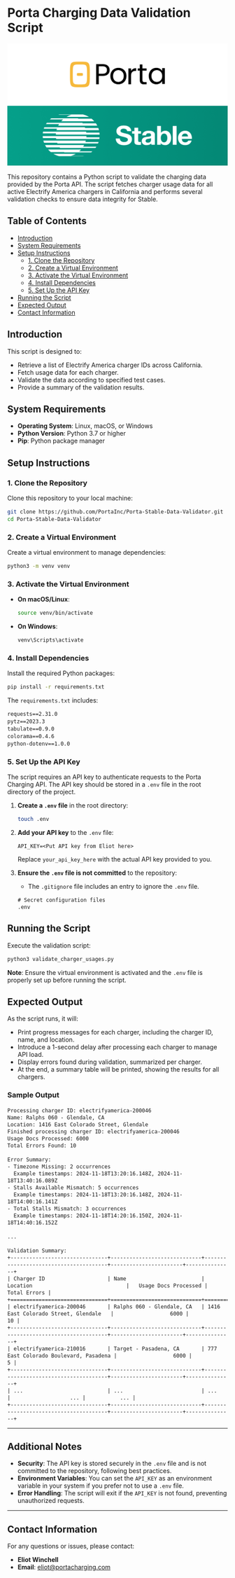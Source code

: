 # Porta Charging Data Validation Script

![Porta // Stable Logos](banner.png)

This repository contains a Python script to validate the charging data provided by the Porta API. The script fetches charger usage data for all active Electrify America chargers in California and performs several validation checks to ensure data integrity for Stable. 

## Table of Contents

- [Introduction](#introduction)
- [System Requirements](#system-requirements)
- [Setup Instructions](#setup-instructions)
  - [1. Clone the Repository](#1-clone-the-repository)
  - [2. Create a Virtual Environment](#2-create-a-virtual-environment)
  - [3. Activate the Virtual Environment](#3-activate-the-virtual-environment)
  - [4. Install Dependencies](#4-install-dependencies)
  - [5. Set Up the API Key](#5-set-up-the-api-key)
- [Running the Script](#running-the-script)
- [Expected Output](#expected-output)
- [Contact Information](#contact-information)

## Introduction

This script is designed to:

- Retrieve a list of Electrify America charger IDs across California.
- Fetch usage data for each charger.
- Validate the data according to specified test cases.
- Provide a summary of the validation results.

## System Requirements

- **Operating System**: Linux, macOS, or Windows
- **Python Version**: Python 3.7 or higher
- **Pip**: Python package manager

## Setup Instructions

### 1. Clone the Repository

Clone this repository to your local machine:

```bash
git clone https://github.com/PortaInc/Porta-Stable-Data-Validator.git
cd Porta-Stable-Data-Validator
```

### 2. Create a Virtual Environment

Create a virtual environment to manage dependencies:

```bash
python3 -m venv venv
```

### 3. Activate the Virtual Environment

- **On macOS/Linux**:

  ```bash
  source venv/bin/activate
  ```

- **On Windows**:

  ```bash
  venv\Scripts\activate
  ```

### 4. Install Dependencies

Install the required Python packages:

```bash
pip install -r requirements.txt
```

The `requirements.txt` includes:

```txt
requests==2.31.0
pytz==2023.3
tabulate==0.9.0
colorama==0.4.6
python-dotenv==1.0.0
```

### 5. Set Up the API Key

The script requires an API key to authenticate requests to the Porta Charging API. The API key should be stored in a `.env` file in the root directory of the project.

1. **Create a `.env` file** in the root directory:

   ```bash
   touch .env
   ```

2. **Add your API key** to the `.env` file:

   ```env
   API_KEY=<Put API key from Eliot here>
   ```

   Replace `your_api_key_here` with the actual API key provided to you.

3. **Ensure the `.env` file is not committed** to the repository:

   - The `.gitignore` file includes an entry to ignore the `.env` file.

   ```gitignore
   # Secret configuration files
   .env
   ```

## Running the Script

Execute the validation script:

```bash
python3 validate_charger_usages.py
```

**Note**: Ensure the virtual environment is activated and the `.env` file is properly set up before running the script.

## Expected Output

As the script runs, it will:

- Print progress messages for each charger, including the charger ID, name, and location.
- Introduce a 1-second delay after processing each charger to manage API load.
- Display errors found during validation, summarized per charger.
- At the end, a summary table will be printed, showing the results for all chargers.

### Sample Output

```
Processing charger ID: electrifyamerica-200046
Name: Ralphs 060 - Glendale, CA
Location: 1416 East Colorado Street, Glendale
Finished processing charger ID: electrifyamerica-200046
Usage Docs Processed: 6000
Total Errors Found: 10

Error Summary:
- Timezone Missing: 2 occurrences
  Example timestamps: 2024-11-18T13:20:16.148Z, 2024-11-18T13:40:16.089Z
- Stalls Available Mismatch: 5 occurrences
  Example timestamps: 2024-11-18T13:20:16.148Z, 2024-11-18T14:00:16.141Z
- Total Stalls Mismatch: 3 occurrences
  Example timestamps: 2024-11-18T14:20:16.150Z, 2024-11-18T14:40:16.152Z

...

Validation Summary:
+-------------------------------+-----------------------------+---------------------------------------+-----------------------+---------------+
| Charger ID                    | Name                        | Location                              |   Usage Docs Processed |   Total Errors |
+===============================+=============================+=======================================+=======================+===============+
| electrifyamerica-200046       | Ralphs 060 - Glendale, CA   | 1416 East Colorado Street, Glendale   |                  6000 |            10 |
+-------------------------------+-----------------------------+---------------------------------------+-----------------------+---------------+
| electrifyamerica-210016       | Target - Pasadena, CA       | 777 East Colorado Boulevard, Pasadena |                  6000 |             5 |
+-------------------------------+-----------------------------+---------------------------------------+-----------------------+---------------+
| ...                           | ...                         | ...                                   |                   ... |           ... |
+-------------------------------+-----------------------------+---------------------------------------+-----------------------+---------------+
```

---

## Additional Notes

- **Security**: The API key is stored securely in the `.env` file and is not committed to the repository, following best practices.
- **Environment Variables**: You can set the `API_KEY` as an environment variable in your system if you prefer not to use a `.env` file.
- **Error Handling**: The script will exit if the `API_KEY` is not found, preventing unauthorized requests.

---

## Contact Information

For any questions or issues, please contact:

- **Eliot Winchell**
- **Email**: eliot@portacharging.com

